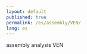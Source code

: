 ```yaml
---
layout: default
published: true
permalink: /es/assembly/VEN/
lang: es
---
```


assembly analysis VEN
